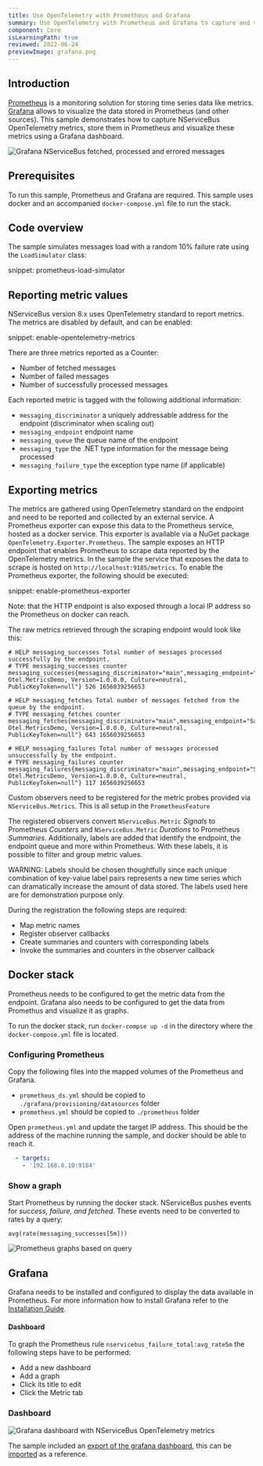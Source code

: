 ```yaml
---
title: Use OpenTelemetry with Prometheus and Grafana
summary: Use OpenTelemetry with Prometheus and Grafana to capture and visualize NServiceBus metrics.
component: Core
isLearningPath: true
reviewed: 2022-06-24
previewImage: grafana.png
---
```



## Introduction

[Prometheus](https://prometheus.io) is a monitoring solution for storing time series data like metrics. [Grafana](https://grafana.com) allows to visualize the data stored in Prometheus (and other sources). This sample demonstrates how to capture NServiceBus OpenTelemetry metrics, store them in Prometheus and visualize these metrics using a Grafana dashboard.


![Grafana NServiceBus fetched, processed and errored messages](grafana.png)

## Prerequisites

To run this sample, Prometheus and Grafana are required. This sample uses docker and an accompanied `docker-compose.yml` file to run the stack.

## Code overview

The sample simulates messages load with a random 10% failure rate using the `LoadSimulator` class:

snippet: prometheus-load-simulator

## Reporting metric values
NServiceBus version 8.x uses OpenTelemetry standard to report metrics. The metrics are disabled by default, and can be enabled:

snippet: enable-opentelemetry-metrics

There are three metrics reported as a Counter:

 * Number of fetched messages 
 * Number of failed messages
 * Number of successfully processed messages

Each reported metric is tagged with the following additional information:

 * `messaging_discriminator` a uniquely addressable address for the endpoint (discriminator when scaling out)
 * `messaging_endpoint` endpoint name
 * `messaging_queue` the queue name of the endpoint
 * `messaging_type` the .NET type information for the message being processed
 * `messaging_failure_type` the exception type name (if applicable)

## Exporting metrics

The metrics are gathered using OpenTelemetry standard on the endpoint and need to be reported and collected by an external service. A Prometheus exporter can expose this data to the Prometheus service, hosted as a docker service. This exporter is available via a NuGet package `OpenTelemetry.Exporter.Prometheus`. The sample exposes an HTTP endpoint that enables Prometheus to scrape data reported by the OpenTelemetry metrics. In the sample the service that exposes the data to scrape is hosted on `http://localhost:9185/metrics`. To enable the Prometheus exporter, the following should be executed:

snippet: enable-prometheus-exporter

Note: that the HTTP endpoint is also exposed through a local IP address so the Prometheus on docker can reach.

The raw metrics retrieved through the scraping endpoint would look like this:

```text
# HELP messaging_successes Total number of messages processed successfully by the endpoint.
# TYPE messaging_successes counter
messaging_successes{messaging_discriminator="main",messaging_endpoint="Samples.OpenTelemetry.Metrics",messaging_queue="Samples.OpenTelemetry.Metrics",messaging_type="SomeCommand, Otel.MetricsDemo, Version=1.0.0.0, Culture=neutral, PublicKeyToken=null"} 526 1656039256653

# HELP messaging_fetches Total number of messages fetched from the queue by the endpoint.
# TYPE messaging_fetches counter
messaging_fetches{messaging_discriminator="main",messaging_endpoint="Samples.OpenTelemetry.Metrics",messaging_queue="Samples.OpenTelemetry.Metrics",messaging_type="SomeCommand, Otel.MetricsDemo, Version=1.0.0.0, Culture=neutral, PublicKeyToken=null"} 643 1656039256653

# HELP messaging_failures Total number of messages processed unsuccessfully by the endpoint.
# TYPE messaging_failures counter
messaging_failures{messaging_discriminator="main",messaging_endpoint="Samples.OpenTelemetry.Metrics",messaging_failure_type="System.Exception",messaging_queue="Samples.OpenTelemetry.Metrics",messaging_type="SomeCommand, Otel.MetricsDemo, Version=1.0.0.0, Culture=neutral, PublicKeyToken=null"} 117 1656039256653
```

Custom observers need to be registered for the metric probes provided via `NServiceBus.Metrics`. This is all setup in the `PrometheusFeature`


The registered observers convert `NServiceBus.Metric` *Signals* to Prometheus *Counters* and `NServiceBus.Metric` *Durations* to Prometheus *Summaries*.  Additionally, labels are added that identify the endpoint, the endpoint queue and more within Prometheus. With these labels, it is possible to filter and group metric values. 

WARNING: Labels should be chosen thoughtfully since each unique combination of key-value label pairs represents a new time series which can dramatically increase the amount of data stored. The labels used here are for demonstration purpose only.

During the registration the following steps are required:

 * Map metric names
 * Register observer callbacks
 * Create summaries and counters with corresponding labels
 * Invoke the summaries and counters in the observer callback

## Docker stack

Prometheus needs to be configured to get the metric data from the endpoint. Grafana also needs to be configured to get the data from Promethus and visualize it as graphs.

To run the docker stack, run `docker-compse up -d` in the directory where the `docker-compose.yml` file is located.

### Configuring Prometheus

Copy the following files into the mapped volumes of the Prometheus and Grafana.

 * `prometheus_ds.yml` should be copied to `./grafana/provisioning/datasources` folder
 * `prometheus.yml` should be copied to `./prometheus` folder

Open `prometheus.yml` and update the target IP address. This should be the address of the machine running the sample, and docker should be able to reach it. 

```yml
  - targets:
    - '192.168.0.10:9184'
```

### Show a graph

Start Prometheus by running the docker stack. NServiceBus pushes events for *success, failure, and fetched*. These events need to be converted to rates by a query:

```
avg(rate(messaging_successes[5m]))
```

![Prometheus graphs based on query](example-prometheus-graph.png)

## Grafana

Grafana needs to be installed and configured to display the data available in Prometheus. For more information how to install Grafana refer to the [Installation Guide](https://docs.grafana.org/installation).

#### Dashboard

To graph the Prometheus rule  `nservicebus_failure_total:avg_rate5m` the following steps have to be performed:

 * Add a new dashboard
 * Add a graph
 * Click its title to edit
 * Click the Metric tab

<!-- ![Grafana metric using Prometheus as datasource](grafana-metric.png) -->

### Dashboard

![Grafana dashboard with NServiceBus OpenTelemetry metrics](example-grafana-dashboard.png)

The sample included an [export of the grafana dashboard](grafana-endpoints-dashboard.json), this can be [imported](https://docs.grafana.org/reference/export_import/) as a reference.
